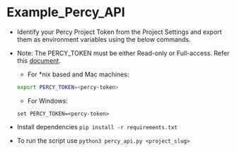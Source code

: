# Example_Percy_API

-   Identify your Percy Project Token from the Project Settings and export them as environment variables using the below commands.
-   Note: The PERCY_TOKEN must be either Read-only or Full-access. Refer this [document](https://docs.percy.io/reference/authentication).
    -   For \*nix based and Mac machines:

    ```sh
    export PERCY_TOKEN=<percy-token>
    ```

    -   For Windows:

    ```shell
    set PERCY_TOKEN=<percy-token>
    ```
-   Install dependencies `pip install -r requirements.txt`
-   To run the script use `python3 percy_api.py <project_slug>`
